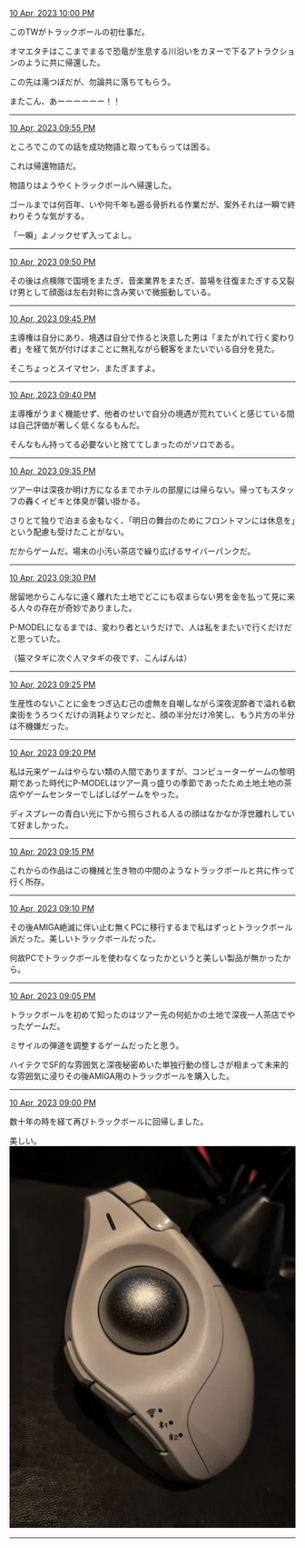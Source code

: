 [10 Apr, 2023 10:00 PM](https://twitter.com/hirasawa/status/1645411317975511043#m)

このTWがトラックボールの初仕事だ。

オマエタチはここまでまるで恐竜が生息する川沿いをカヌーで下るアトラクションのように共に帰還した。

この先は滝つぼだが、勿論共に落ちてもらう。

またこん、あーーーーーー！！

---

[10 Apr, 2023 09:55 PM](https://twitter.com/hirasawa/status/1645410047391043585#m)

ところでこのての話を成功物語と取ってもらっては困る。

これは帰還物語だ。

物語りはようやくトラックボールへ帰還した。

ゴールまでは何百年、いや何千年も遡る骨折れる作業だが、案外それは一瞬で終わりそうな気がする。

「一瞬」よノックせず入ってよし。

---

[10 Apr, 2023 09:50 PM](https://twitter.com/hirasawa/status/1645408789154369539#m)

その後は点検隊で国境をまたぎ、音楽業界をまたぎ、苗場を往復またぎする又裂け男として顔面は左右対称に含み笑いで微振動している。

---

[10 Apr, 2023 09:45 PM](https://twitter.com/hirasawa/status/1645407530917724161#m)

主導権は自分にあり、境遇は自分で作ると決意した男は「またがれて行く変わり者」を経て気が付けばまことに無礼ながら観客をまたいでいる自分を見た。

そこちょっとスイマセン、またぎますよ。

---

[10 Apr, 2023 09:40 PM](https://twitter.com/hirasawa/status/1645406272551022593#m)

主導権がうまく機能せず、他者のせいで自分の境遇が荒れていくと感じている間は自己評価が著しく低くなるもんだ。

そんなもん持ってる必要ないと捨ててしまったのがソロである。

---

[10 Apr, 2023 09:35 PM](https://twitter.com/hirasawa/status/1645405014498873346#m)

ツアー中は深夜か明け方になるまでホテルの部屋には帰らない。帰ってもスタッフの轟くイビキと体臭が襲い掛かる。

さりとて独りで泊まる金もなく、「明日の舞台のためにフロントマンには休息を」という配慮も受けたことがない。

だからゲームだ。場末の小汚い茶店で繰り広げるサイバーパンクだ。

---

[10 Apr, 2023 09:30 PM](https://twitter.com/hirasawa/status/1645403757931560960#m)

居留地からこんなに遠く離れた土地でどこにも収まらない男を金を払って見に来る人々の存在が奇妙でありました。

P-MODELになるまでは、変わり者というだけで、人は私をまたいで行くだけだと思っていた。

（猫マタギに次ぐ人マタギの夜です、こんばんは）

---

[10 Apr, 2023 09:25 PM](https://twitter.com/hirasawa/status/1645402497807269888#m)

生産性のないことに金をつぎ込む己の虚無を自嘲しながら深夜泥酔者で溢れる歓楽街をうろつくだけの消耗よりマシだと、顔の半分だけ冷笑し、もう片方の半分は不機嫌だった。

---

[10 Apr, 2023 09:20 PM](https://twitter.com/hirasawa/status/1645401239759343616#m)

私は元来ゲームはやらない類の人間でありますが、コンピューターゲームの黎明期であった時代にP-MODELはツアー真っ盛りの季節であったため土地土地の茶店やゲームセンターでしばしばゲームをやった。

ディスプレーの青白い光に下から照らされる人るの顔はなかなか浮世離れしていて好ましかった。

---

[10 Apr, 2023 09:15 PM](https://twitter.com/hirasawa/status/1645399981417693185#m)

これからの作品はこの機械と生き物の中間のようなトラックボールと共に作って行く所存。

---

[10 Apr, 2023 09:10 PM](https://twitter.com/hirasawa/status/1645398722841329665#m)

その後AMIGA絶滅に伴い止む無くPCに移行するまで私はずっとトラックボール派だった。美しいトラックボールだった。

何故PCでトラックボールを使わなくなったかというと美しい製品が無かったから。

---

[10 Apr, 2023 09:05 PM](https://twitter.com/hirasawa/status/1645397465087242242#m)

トラックボールを初めて知ったのはツアー先の何処かの土地で深夜一人茶店でやったゲームだ。

ミサイルの弾道を調整するゲームだったと思う。

ハイテクでSF的な雰囲気と深夜秘密めいた単独行動の怪しさが相まって未来的な雰囲気に浸りその後AMIGA用のトラックボールを購入した。

---

[10 Apr, 2023 09:00 PM](https://twitter.com/hirasawa/status/1645396220431699968#m)

数十年の時を経て再びトラックボールに回帰しました。

美しい。
![image](images/2023-04-10-13-0.png)

---

